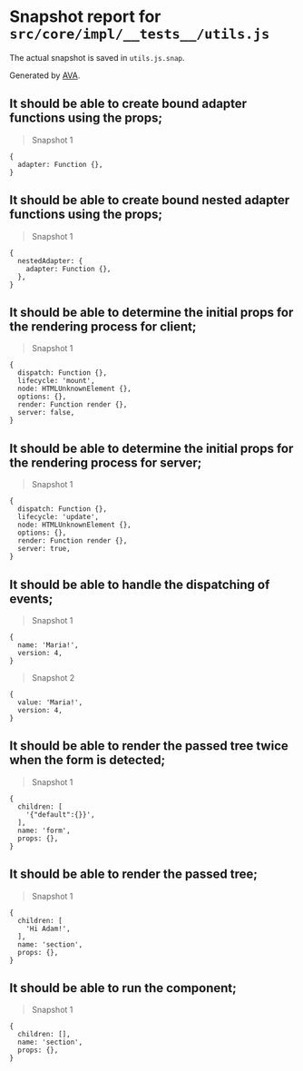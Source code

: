 # Snapshot report for `src/core/impl/__tests__/utils.js`

The actual snapshot is saved in `utils.js.snap`.

Generated by [AVA](https://avajs.dev).

## It should be able to create bound adapter functions using the props;

> Snapshot 1

    {
      adapter: Function {},
    }

## It should be able to create bound nested adapter functions using the props;

> Snapshot 1

    {
      nestedAdapter: {
        adapter: Function {},
      },
    }

## It should be able to determine the initial props for the rendering process for client;

> Snapshot 1

    {
      dispatch: Function {},
      lifecycle: 'mount',
      node: HTMLUnknownElement {},
      options: {},
      render: Function render {},
      server: false,
    }

## It should be able to determine the initial props for the rendering process for server;

> Snapshot 1

    {
      dispatch: Function {},
      lifecycle: 'update',
      node: HTMLUnknownElement {},
      options: {},
      render: Function render {},
      server: true,
    }

## It should be able to handle the dispatching of events;

> Snapshot 1

    {
      name: 'Maria!',
      version: 4,
    }

> Snapshot 2

    {
      value: 'Maria!',
      version: 4,
    }

## It should be able to render the passed tree twice when the form is detected;

> Snapshot 1

    {
      children: [
        '{"default":{}}',
      ],
      name: 'form',
      props: {},
    }

## It should be able to render the passed tree;

> Snapshot 1

    {
      children: [
        'Hi Adam!',
      ],
      name: 'section',
      props: {},
    }

## It should be able to run the component;

> Snapshot 1

    {
      children: [],
      name: 'section',
      props: {},
    }
